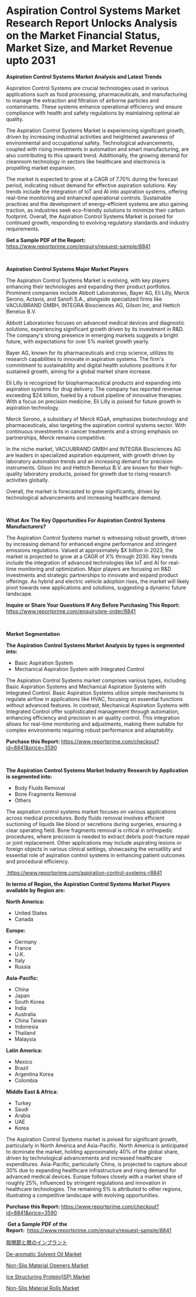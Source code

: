 <p><h1>Aspiration Control Systems Market Research Report Unlocks Analysis on the Market Financial Status, Market Size, and Market Revenue upto 2031</h1></p><p><strong>Aspiration Control Systems Market Analysis and Latest Trends</strong></p>
<p><p>Aspiration Control Systems are crucial technologies used in various applications such as food processing, pharmaceuticals, and manufacturing to manage the extraction and filtration of airborne particles and contaminants. These systems enhance operational efficiency and ensure compliance with health and safety regulations by maintaining optimal air quality. </p><p>The Aspiration Control Systems Market is experiencing significant growth, driven by increasing industrial activities and heightened awareness of environmental and occupational safety. Technological advancements, coupled with rising investments in automation and smart manufacturing, are also contributing to this upward trend. Additionally, the growing demand for cleanroom technology in sectors like healthcare and electronics is propelling market expansion.</p><p>The market is expected to grow at a CAGR of 7.70% during the forecast period, indicating robust demand for effective aspiration solutions. Key trends include the integration of IoT and AI into aspiration systems, offering real-time monitoring and enhanced operational controls. Sustainable practices and the development of energy-efficient systems are also gaining traction, as industries seek eco-friendly solutions to minimize their carbon footprint. Overall, the Aspiration Control Systems Market is poised for continued growth, responding to evolving regulatory standards and industry requirements.</p></p>
<p><strong>Get a Sample PDF of the Report:&nbsp;</strong> <a href="https://www.reportprime.com/enquiry/request-sample/8841">https://www.reportprime.com/enquiry/request-sample/8841</a></p>
<p>&nbsp;</p>
<p><strong>Aspiration Control Systems Major Market Players</strong></p>
<p><p>The Aspiration Control Systems Market is evolving, with key players enhancing their technologies and expanding their product portfolios. Prominent companies include Abbott Laboratories, Bayer AG, Eli Lilly, Merck Serono, Actavis, and Sanofi S.A., alongside specialized firms like VACUUBRAND GMBH, INTEGRA Biosciences AG, Gilson Inc, and Hettich Benelux B.V.</p><p>Abbott Laboratories focuses on advanced medical devices and diagnostic solutions, experiencing significant growth driven by its investment in R&D. The company's strong presence in emerging markets suggests a bright future, with expectations for over 5% market growth yearly.</p><p>Bayer AG, known for its pharmaceuticals and crop science, utilizes its research capabilities to innovate in aspiration systems. The firm's commitment to sustainability and digital health solutions positions it for sustained growth, aiming for a global market share increase.</p><p>Eli Lilly is recognized for biopharmaceutical products and expanding into aspiration systems for drug delivery. The company has reported revenue exceeding $24 billion, fueled by a robust pipeline of innovative therapies. With a focus on precision medicine, Eli Lilly is poised for future growth in aspiration technology.</p><p>Merck Serono, a subsidiary of Merck KGaA, emphasizes biotechnology and pharmaceuticals, also targeting the aspiration control systems sector. With continuous investments in cancer treatments and a strong emphasis on partnerships, Merck remains competitive.</p><p>In the niche market, VACUUBRAND GMBH and INTEGRA Biosciences AG are leaders in specialized aspiration equipment, with growth driven by laboratory automation trends and an increasing demand for precision instruments. Gilson Inc and Hettich Benelux B.V. are known for their high-quality laboratory products, poised for growth due to rising research activities globally. </p><p>Overall, the market is forecasted to grow significantly, driven by technological advancements and increasing healthcare demand.</p></p>
<p>&nbsp;</p>
<p><strong>What Are The Key Opportunities For Aspiration Control Systems Manufacturers?</strong></p>
<p><p>The Aspiration Control Systems market is witnessing robust growth, driven by increasing demand for enhanced engine performance and stringent emissions regulations. Valued at approximately $X billion in 2023, the market is projected to grow at a CAGR of X% through 2030. Key trends include the integration of advanced technologies like IoT and AI for real-time monitoring and optimization. Major players are focusing on R&D investments and strategic partnerships to innovate and expand product offerings. As hybrid and electric vehicle adoption rises, the market will likely pivot towards new applications and solutions, suggesting a dynamic future landscape.</p></p>
<p><strong>Inquire or Share Your Questions If Any Before Purchasing This Report:</strong> <a href="https://www.reportprime.com/enquiry/pre-order/8841">https://www.reportprime.com/enquiry/pre-order/8841</a></p>
<p>&nbsp;</p>
<p><strong>Market Segmentation</strong></p>
<p><strong>The Aspiration Control Systems Market Analysis by types is segmented into:</strong></p>
<p><ul><li>Basic Aspiration System</li><li>Mechanical Aspiration System with Integrated Control</li></ul></p>
<p><p>The Aspiration Control Systems market comprises various types, including Basic Aspiration Systems and Mechanical Aspiration Systems with Integrated Control. Basic Aspiration Systems utilize simple mechanisms to regulate airflow in applications like HVAC, focusing on essential functions without advanced features. In contrast, Mechanical Aspiration Systems with Integrated Control offer sophisticated management through automation, enhancing efficiency and precision in air quality control. This integration allows for real-time monitoring and adjustments, making them suitable for complex environments requiring robust performance and adaptability.</p></p>
<p><strong>Purchase this Report:&nbsp;</strong><a href="https://www.reportprime.com/checkout?id=8841&price=3590">https://www.reportprime.com/checkout?id=8841&price=3590</a></p>
<p>&nbsp;</p>
<p><strong>The Aspiration Control Systems Market Industry Research by Application is segmented into:</strong></p>
<p><ul><li>Body Fluids Removal</li><li>Bone Fragments Removal</li><li>Others</li></ul></p>
<p><p>The aspiration control systems market focuses on various applications across medical procedures. Body fluids removal involves efficient suctioning of liquids like blood or secretions during surgeries, ensuring a clear operating field. Bone fragments removal is critical in orthopedic procedures, where precision is needed to extract debris post-fracture repair or joint replacement. Other applications may include aspirating lesions or foreign objects in various clinical settings, showcasing the versatility and essential role of aspiration control systems in enhancing patient outcomes and procedural efficiency.</p></p>
<p><a href="https://www.reportprime.com/aspiration-control-systems-r8841">&nbsp;https://www.reportprime.com/aspiration-control-systems-r8841</a></p>
<p><strong>In terms of Region, the Aspiration Control Systems Market Players available by Region are:</strong></p>
<p>
    <p> <strong> North America: </strong>
        <ul>
            <li>United States</li>
            <li>Canada</li>
        </ul>
        </p> 
    <p> <strong> Europe: </strong>
        <ul>
            <li>Germany</li>
            <li>France</li>
            <li>U.K.</li>
            <li>Italy</li>
            <li>Russia</li>
        </ul>
        </p> 
    <p> <strong> Asia-Pacific: </strong>
        <ul>
            <li>China</li>
            <li>Japan</li>
            <li>South Korea</li>
            <li>India</li>
            <li>Australia</li>
            <li>China Taiwan</li>
            <li>Indonesia</li>
            <li>Thailand</li>
            <li>Malaysia</li>
        </ul>
        </p> 
    <p> <strong> Latin America: </strong>
        <ul>
            <li>Mexico</li>
            <li>Brazil</li>
            <li>Argentina Korea</li>
            <li>Colombia</li>
        </ul>
        </p> 
    <p> <strong> Middle East & Africa: </strong>
        <ul>
            <li>Turkey</li>
            <li>Saudi</li>
            <li>Arabia</li>
            <li>UAE</li>
            <li>Korea</li>
        </ul>
    </p>
    </p>
<p><p>The Aspiration Control Systems market is poised for significant growth, particularly in North America and Asia-Pacific. North America is anticipated to dominate the market, holding approximately 40% of the global share, driven by technological advancements and increased healthcare expenditures. Asia-Pacific, particularly China, is projected to capture about 30% due to expanding healthcare infrastructure and rising demand for advanced medical devices. Europe follows closely with a market share of roughly 25%, influenced by stringent regulations and innovation in healthcare technologies. The remaining 5% is attributed to other regions, illustrating a competitive landscape with evolving opportunities.</p></p>
<p><strong>Purchase this Report: </strong><a href="https://www.reportprime.com/checkout?id=8841&price=3590">https://www.reportprime.com/checkout?id=8841&price=3590</a></p>
<p>&nbsp;<strong>Get a Sample PDF of the Report:&nbsp;&nbsp;</strong><a href="https://www.reportprime.com/enquiry/request-sample/8841">https://www.reportprime.com/enquiry/request-sample/8841</a></p>
<p><strong></strong></p>
<p><p><a href="https://medium.com/@eunawiegad2023/hip-and-knee-implants-market-%E3%81%AE%E3%82%B0%E3%83%AD%E3%83%BC%E3%83%90%E3%83%AB%E5%B8%82%E5%A0%B4%E6%A6%82%E8%A6%81%E3%81%AF-%E4%B8%96%E7%95%8C%E3%81%8A%E3%82%88%E3%81%B3%E4%B8%BB%E8%A6%81%E5%B8%82%E5%A0%B4%E3%81%AB%E3%81%8A%E3%81%91%E3%82%8B%E6%A5%AD%E7%95%8C%E3%81%AB%E5%BD%B1%E9%9F%BF%E3%82%92%E4%B8%8E%E3%81%88%E3%82%8B%E4%B8%BB%E8%A6%81%E3%81%AA%E3%83%88%E3%83%AC%E3%83%B3%E3%83%89%E3%81%AB%E3%81%A4%E3%81%84%E3%81%A6-%E7%8B%AC%E8%87%AA%E3%81%AE%E8%A6%96%E7%82%B9%E3%82%92%E6%8F%90%E4%BE%9B%E3%81%97%E3%81%BE%E3%81%99-73174b77367e">股関節と膝のインプラント</a></p><p><a href="https://issuu.com/reportprime-2/docs/de-aromatic-solvent-oil-market-size_ad0497707ce1f4">De-aromatic Solvent Oil Market</a></p><p><a href="https://medium.com/@mayekuhic78/the-global-non-slip-material-openers-market-identifies-drivers-restraints-opportunities-and-843c2f2d7f6a">Non-Slip Material Openers Market</a></p><p><a href="https://issuu.com/reportprime-2/docs/ice-structuring-proteinisp-market-s_0df1eb798a0236">Ice Structuring Protein(ISP) Market</a></p><p><a href="https://medium.com/@mayekuhic78/this-report-on-non-slip-material-rolls-market-is-a-comprehensive-analysis-of-market-shares-bf98aefa0378">Non-Slip Material Rolls Market</a></p></p>